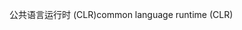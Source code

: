 <span data-ttu-id="a037c-101">公共语言运行时 (CLR)</span><span class="sxs-lookup"><span data-stu-id="a037c-101">common language runtime (CLR)</span></span>